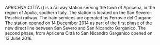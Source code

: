 APRICENA CITTÀ () is a railway station serving the town of Apricena, in the region of Apulia, southern Italy. The station is located on the San Severo–Peschici railway. The train services are operated by Ferrovie del Gargano. The station opened on 14 December 2014 as part of the first phase of the new direct line between San Severo and San Nicandro Garganico. The second phase, from Apricena Città to San Nicandro Garganico opened on 13 June 2016.
